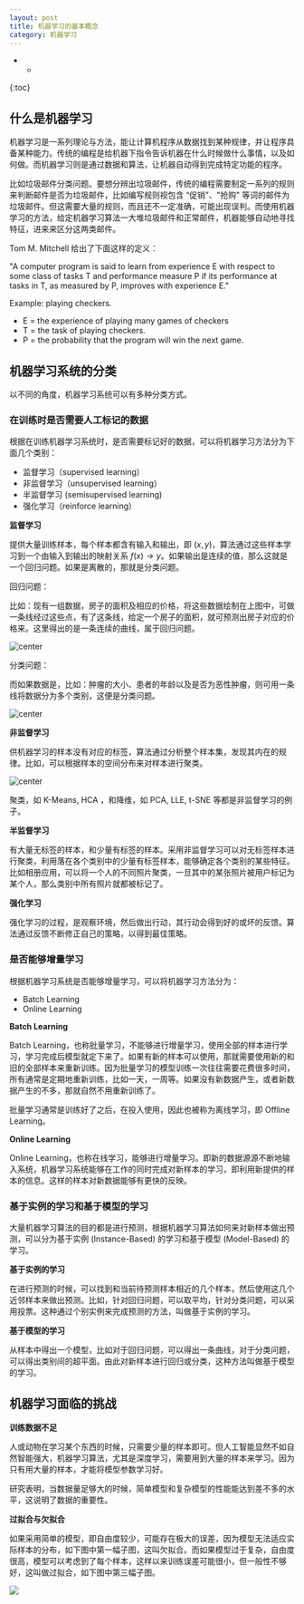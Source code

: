 ```yaml
---
layout: post
title: 机器学习的基本概念
category: 机器学习
---
```



- *
{:toc}

## 什么是机器学习


机器学习是一系列理论与方法，能让计算机程序从数据找到某种规律，并让程序具备某种能力。传统的编程是给机器下指令告诉机器在什么时候做什么事情，以及如何做。而机器学习则是通过数据和算法，让机器自动得到完成特定功能的程序。

比如垃圾邮件分类问题。要想分辨出垃圾邮件，传统的编程需要制定一系列的规则来判断邮件是否为垃圾邮件，比如编写规则视包含 “促销”、"抢购" 等词的邮件为垃圾邮件。但这需要大量的规则，而且还不一定准确，可能出现误判。而使用机器学习的方法，给定机器学习算法一大堆垃圾邮件和正常邮件，机器能够自动地寻找特征，进来来区分这两类邮件。

Tom M. Mitchell 给出了下面这样的定义：

"A computer program is said to learn from experience E with respect to some class of tasks T and performance measure P if its performance at tasks in T, as measured by P, improves with experience E."

Example: playing checkers.

- E = the experience of playing many games of checkers
- T = the task of playing checkers. 
- P = the probability that the program will win the next game.

## 机器学习系统的分类

以不同的角度，机器学习系统可以有多种分类方式。

### 在训练时是否需要人工标记的数据

根据在训练机器学习系统时，是否需要标记好的数据，可以将机器学习方法分为下面几个类别：

- 监督学习（supervised learning）
- 非监督学习（unsupervised learning）
- 半监督学习 (semisupervised learning)
- 强化学习（reinforce learning）

**监督学习**

提供大量训练样本，每个样本都含有输入和输出，即 $(x, y)$，算法通过这些样本学习到一个由输入到输出的映射关系 $f(x) \to y$。如果输出是连续的值，那么这就是一个回归问题。如果是离散的，那就是分类问题。

回归问题：

比如：现有一组数据，房子的面积及相应的价格，将这些数据绘制在上图中，可做一条线经过这些点，有了这条线，给定一个房子的面积，就可预测出房子对应的价格来。这里得出的是一条连续的曲线，属于回归问题。

![center](https://wangyu-name.oss-cn-hangzhou.aliyuncs.com/superbed/2019/04/30/5cc7a4bf3a213b04175816aa.jpg)

分类问题：

而如果数据是，比如：肿瘤的大小、患者的年龄以及是否为恶性肿瘤，则可用一条线将数据分为多个类别，这便是分类问题。

![center](https://wangyu-name.oss-cn-hangzhou.aliyuncs.com/superbed/2019/04/30/5cc7a4dc3a213b04175817a5.jpg)


**非监督学习**

供机器学习的样本没有对应的标签，算法通过分析整个样本集，发现其内在的规律。比如，可以根据样本的空间分布来对样本进行聚类。

![center](https://wangyu-name.oss-cn-hangzhou.aliyuncs.com/superbed/2019/04/30/5cc7a5583a213b0417581bd6.jpg)

聚类，如 K-Means, HCA ，和降维，如 PCA, LLE, t-SNE 等都是非监督学习的例子。


**半监督学习**

有大量无标签的样本，和少量有标签的样本。采用非监督学习可以对无标签样本进行聚类，利用落在各个类别中的少量有标签样本，能够确定各个类别的某些特征。比如相册应用，可以将一个人的不同照片聚类，一旦其中的某张照片被用户标记为某个人，那么类别中所有照片就都被标记了。

**强化学习**


强化学习的过程，是观察环境，然后做出行动，其行动会得到好的或坏的反馈。算法通过反馈不断修正自己的策略，以得到最佳策略。

### 是否能够增量学习

根据机器学习系统是否能够增量学习，可以将机器学习方法分为：

- Batch Learning
- Online Learning

**Batch Learning**

Batch Learning，也称批量学习，不能够进行增量学习，使用全部的样本进行学习，学习完成后模型就定下来了。如果有新的样本可以使用，那就需要使用新的和旧的全部样本来重新训练。因为批量学习的模型训练一次往往需要花费很多时间，所有通常是定期地重新训练，比如一天，一周等。如果没有新数据产生，或者新数据产生的不多，那就自然不用重新训练了。

批量学习通常是训练好了之后，在投入使用，因此也被称为离线学习，即 Offline Learning。

**Online Learning**

Online Learning，也称在线学习，能够进行增量学习。即新的数据源源不断地输入系统，机器学习系统能够在工作的同时完成对新样本的学习，即利用新提供的样本的信息。这样的样本对新数据能够有更快的反映。

### 基于实例的学习和基于模型的学习

大量机器学习算法的目的都是进行预测，根据机器学习算法如何来对新样本做出预测，可以分为基于实例 (Instance-Based) 的学习和基于模型 (Model-Based) 的学习。

**基于实例的学习**

在进行预测的时候，可以找到和当前待预测样本相近的几个样本，然后使用这几个近邻样本来做出预测。比如，针对回归问题，可以取平均，针对分类问题，可以采用投票。这种通过个别实例来完成预测的方法，叫做基于实例的学习。

**基于模型的学习**

从样本中得出一个模型，比如对于回归问题，可以得出一条曲线，对于分类问题，可以得出类别间的超平面。由此对新样本进行回归或分类，这种方法叫做基于模型的学习。


## 机器学习面临的挑战

**训练数据不足**

人或动物在学习某个东西的时候，只需要少量的样本即可。但人工智能显然不如自然智能强大，机器学习算法，尤其是深度学习，需要用到大量的样本来学习。因为只有用大量的样本，才能将模型参数学习好。

研究表明，当数据量足够大的时候，简单模型和复杂模型的性能能达到差不多的水平，这说明了数据的重要性。

**过拟合与欠拟合**


如果采用简单的模型，即自由度较少，可能存在极大的误差，因为模型无法适应实际样本的分布，如下图中第一幅子图，这叫欠拟合。而如果模型过于复杂，自由度很高，模型可以考虑到了每个样本，这样以来训练误差可能很小，但一般性不够好，这叫做过拟合，如下图中第三幅子图。

![](https://wangyu-name.oss-cn-hangzhou.aliyuncs.com/superbed/2019/04/30/5cc7b6d43a213b0417591319.jpg)